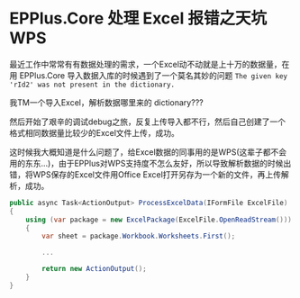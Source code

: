 # EPPlus.Core 处理 Excel 报错之天坑 WPS

最近工作中常常有有数据处理的需求，一个Excel动不动就是上十万的数据量，在用 EPPlus.Core 导入数据入库的时候遇到了一个莫名其妙的问题 `The given key 'rId2' was not present in the dictionary.`

我TM一个导入Excel，解析数据哪里来的 dictionary???

然后开始了艰辛的调试debug之旅，反复上传导入都不行，然后自己创建了一个格式相同数据量比较少的Excel文件上传，成功。

这时候我大概知道是什么问题了，给Excel数据的同事用的是WPS\(这辈子都不会用的东东...\)，由于EPPlus对WPS支持度不怎么友好，所以导致解析数据的时候出错，将WPS保存的Excel文件用Office Excel打开另存为一个新的文件，再上传解析，成功。

```csharp
public async Task<ActionOutput> ProcessExcelData(IFormFile ExcelFile)
{
    using (var package = new ExcelPackage(ExcelFile.OpenReadStream()))
    {
        var sheet = package.Workbook.Worksheets.First();

        ...

        return new ActionOutput();
    }
}
```

